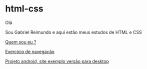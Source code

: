 # html-css
Olá

 Sou Gabriel Reimundo e aqui estão meus estudos de HTML e CSS

 <a href="https://gabrielreimundo.github.io/html-css/exercicios/ex10%20desafio%201/" target="blank">Quem sou eu ?</a>

  <a href="https://gabrielreimundo.github.io/html-css/exercicios/ex012%20desafio%20remaster/index.html" target="blank">Exercicio de navegação</a>

  <a href="https://gabrielreimundo.github.io/html-css/exercicios/ex21desafio%20resolvendo/android.html" target="blank">Projeto android, site exemplo versão para desktop</a>